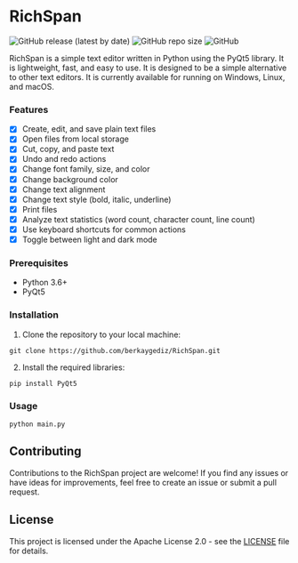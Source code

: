 # RichSpan

![GitHub release (latest by date)](https://img.shields.io/github/v/release/berkaygediz/richspan)
![GitHub repo size](https://img.shields.io/github/repo-size/berkaygediz/richspan)
![GitHub](https://img.shields.io/github/license/berkaygediz/richspan)

RichSpan is a simple text editor written in Python using the PyQt5 library. It is lightweight, fast, and easy to use. It is designed to be a simple alternative to other text editors. It is currently available for running on Windows, Linux, and macOS.

### Features

- [x] Create, edit, and save plain text files
- [x] Open files from local storage
- [x] Cut, copy, and paste text
- [x] Undo and redo actions
- [x] Change font family, size, and color
- [x] Change background color
- [x] Change text alignment
- [x] Change text style (bold, italic, underline)
- [x] Print files
- [x] Analyze text statistics (word count, character count, line count)
- [x] Use keyboard shortcuts for common actions
- [x] Toggle between light and dark mode

### Prerequisites

- Python 3.6+
- PyQt5

### Installation

1. Clone the repository to your local machine:

```
git clone https://github.com/berkaygediz/RichSpan.git
```

2. Install the required libraries:

```
pip install PyQt5
```

### Usage

```
python main.py
```

## Contributing

Contributions to the RichSpan project are welcome! If you find any issues or have ideas for improvements, feel free to create an issue or submit a pull request.

## License

This project is licensed under the Apache License 2.0 - see the [LICENSE](LICENSE) file for details.
